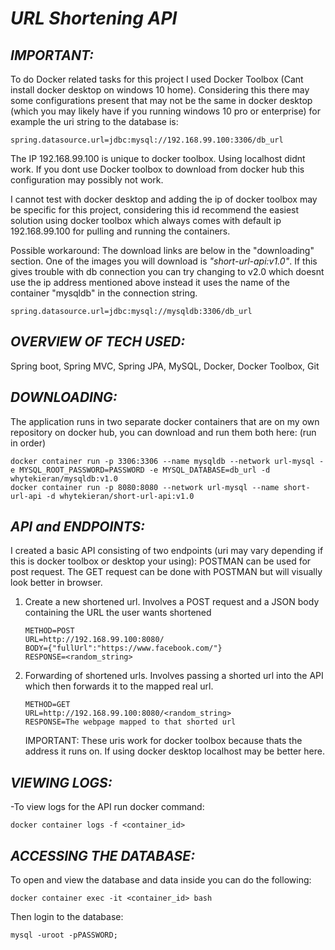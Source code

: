 # **_URL Shortening API_**

## **_IMPORTANT:_**
To do Docker related tasks for this project I used Docker Toolbox (Cant install docker desktop on windows 10 home). Considering this there may some configurations
present that may not be the same in docker desktop (which you may likely have if you running windows 10 pro or enterprise) for example the uri string to the database is:

```
spring.datasource.url=jdbc:mysql://192.168.99.100:3306/db_url
```

The IP 192.168.99.100 is unique to docker toolbox. Using localhost didnt work. If you dont use Docker toolbox to download from docker hub this configuration
may possibly not work. 
	
I cannot test with docker desktop and adding the ip of docker toolbox may be specific for this project, considering this id recommend the easiest solution using docker
toolbox which always comes with default ip 192.168.99.100 for pulling and running the containers.	
	
Possible workaround:
The download links are below in the "downloading" section. One of the images you will download is _"short-url-api:v1.0"_. If this gives trouble with db connection you can 	 try changing to v2.0 which doesnt use the ip address mentioned above instead it uses the name of the container "mysqldb" in the connection string. 

```
spring.datasource.url=jdbc:mysql://mysqldb:3306/db_url
```

## **_OVERVIEW OF TECH USED:_**
Spring boot, Spring MVC, Spring JPA, MySQL, Docker, Docker Toolbox, Git

## **_DOWNLOADING:_**
The application runs in two separate docker containers that are on my own repository on docker hub, you can download and run them both here: (run in order)
	
```
docker container run -p 3306:3306 --name mysqldb --network url-mysql -e MYSQL_ROOT_PASSWORD=PASSWORD -e MYSQL_DATABASE=db_url -d whytekieran/mysqldb:v1.0
docker container run -p 8080:8080 --network url-mysql --name short-url-api -d whytekieran/short-url-api:v1.0
```
	
## **_API and ENDPOINTS:_**
I created a basic API consisting of two endpoints (uri may vary depending if this is docker toolbox or desktop your using):
POSTMAN can be used for post request. The GET request can be done with POSTMAN but will visually look better in browser.

1. Create a new shortened url. Involves a POST request and a JSON body containing the URL the user wants shortened
	
	```
	METHOD=POST
	URL=http://192.168.99.100:8080/
	BODY={"fullUrl":"https://www.facebook.com/"}
	RESPONSE=<random_string>
	```
	
2. Forwarding of shortened urls. Involves passing a shorted url into the API which then forwards it to the mapped real url.

	```
	METHOD=GET
	URL=http://192.168.99.100:8080/<random_string>
	RESPONSE=The webpage mapped to that shorted url
	```
	
	IMPORTANT: These uris work for docker toolbox because thats the address it runs on. If using docker desktop localhost may be better here.

## **_VIEWING LOGS:_**
-To view logs for the API run docker command: 

```
docker container logs -f <container_id>
```

## **_ACCESSING THE DATABASE:_**
To open and view the database and data inside you can do the following: 

```
docker container exec -it <container_id> bash
```

Then login to the database:

```
mysql -uroot -pPASSWORD;
```

